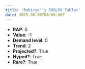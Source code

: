 ```yaml
---
title: 'Rukiryo''s ROBLOX Tablet'
date: 2025-08-06T00:00:00Z
---
```

- **RAP**: 0
- **Value**: -1
- **Demand level**: 0
- **Trend**: 2
- **Projected?**: True
- **Hyped?**: True
- **Rare?**: True
